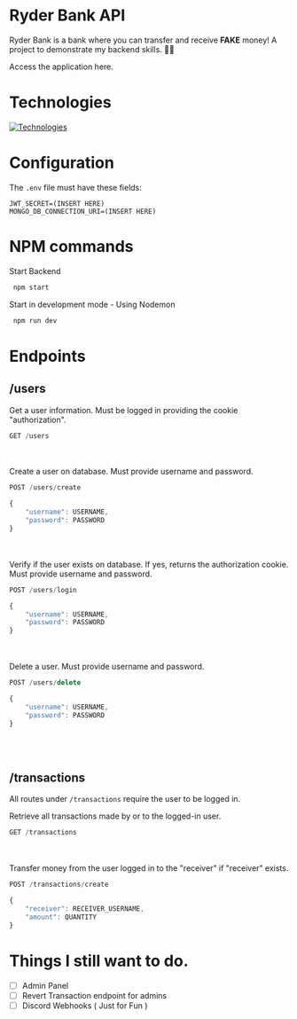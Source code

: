 # Ryder Bank API
Ryder Bank is a bank where you can transfer and receive **FAKE** money!
A project to demonstrate my backend skills. 🚀✨

Access the application <a>here</a>.

# Technologies

[![Technologies](https://skillicons.dev/icons?i=js,nodejs,express,mongo)](https://skillicons.dev)

# Configuration
The
`.env`
file must have these fields:
```
JWT_SECRET=(INSERT HERE)
MONGO_DB_CONNECTION_URI=(INSERT HERE)
```

# NPM commands
Start Backend
```bash
 npm start
```

Start in development mode - Using Nodemon
```bash
 npm run dev
```
# Endpoints

## /users

Get a user information. Must be logged in providing the cookie "authorization".
```js
GET /users
```
<br></br>
Create a user on database. Must provide username and password.
```js
POST /users/create

{
    "username": USERNAME, 
    "password": PASSWORD
}
```
<br></br>
Verify if the user exists on database. If yes, returns the authorization cookie. Must provide username and password.
```js
POST /users/login

{
    "username": USERNAME, 
    "password": PASSWORD
}
```
<br></br>
Delete a user. Must provide username and password.
```js
POST /users/delete

{
    "username": USERNAME, 
    "password": PASSWORD
}
```
<br></br>
## /transactions

All routes under `/transactions` require the user to be logged in.

Retrieve all transactions made by or to the logged-in user.
```js
GET /transactions
```
<br></br>
Transfer money from the user logged in to the "receiver" if "receiver" exists.
```js
POST /transactions/create

{
    "receiver": RECEIVER_USERNAME,
    "amount": QUANTITY
}
```



# Things I still want to do.
- [ ] Admin Panel
- [ ] Revert Transaction endpoint for admins
- [ ] Discord Webhooks ( Just for Fun )
